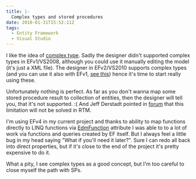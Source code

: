 ```yaml
---
title: |-
  Complex types and stored procedures
date: 2010-01-31T15:52:11Z
tags:
  - Entity Framework
  - Visual Studio
---
```

I like the idea of [complex type][1]. Sadly the designer didn't supported complex types in EFv1/VS2008, although you could use it manually editing the model (it's just a XML file). The designer in EFv2/VS2010 supports complex types (and you can use it also with EFv1, [see this][2]) hence it's time to start really using these.

Unfortunately nothing is perfect. As far as you don't wanna map some stored procedure result to collection of entities, then the designer will tell you, that it's not supported. :( And Jeff Derstadt pointed in [forum][3] that this limitation will not be solved in RTM.

I'm using EFv4 in my current project and thanks to ability to map functions directly to LINQ functions via [EdmFunction][4] attribute I was able to to a lot of work via functions and queries created by EF itself. But I always feel a little bug in my head saying "What if you'll need it later?". Sure I can redo all back into direct properties, but if it's close to the end of the project it's pretty expensive to do it.

What a pity, I see complex types as a good concept, but I'm too careful to close myself the path with SPs.

[1]: http://msdn.microsoft.com/en-us/library/bb738472.aspx
[2]: http://thedatafarm.com/blog/data-access/leveraging-vs2010-rsquo-s-designer-for-net-3-5-projects/
[3]: http://social.msdn.microsoft.com/Forums/en-US/adonetefx/thread/528d6d79-e8d8-4db7-86c9-0aa2d29dca08/
[4]: http://msdn.microsoft.com/en-us/library/system.data.objects.dataclasses.edmfunctionattribute(VS.100).aspx
